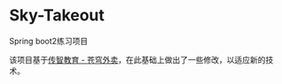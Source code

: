 # Sky-Takeout
Spring boot2练习项目

该项目基于[传智教育 - 苍穹外卖](https://pip.itcast.cn/java-cqwm)，在此基础上做出了一些修改，以适应新的技术。

